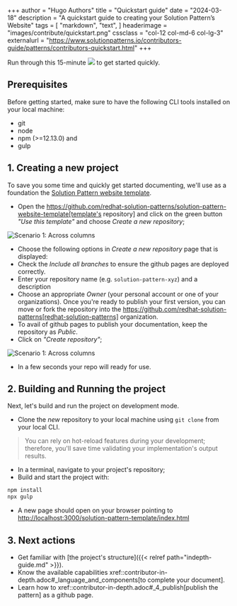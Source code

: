 +++
author = "Hugo Authors"
title = "Quickstart guide"
date = "2024-03-18"
description = "A quickstart guide to creating your Solution Pattern’s Website"
tags = [
    "markdown",
    "text",
]
headerimage = "images/contribute/quickstart.png"
cssclass = "col-12 col-md-6 col-lg-3"
externalurl = "https://www.solutionpatterns.io/contributors-guide/patterns/contributors-quickstart.html"
+++


Run through this 15-minute ![](image::/images/apim/image::/images/imagesection[].png) to get started quickly. 

<!--more-->

## Prerequisites

Before getting started, make sure to have the following CLI tools installed on your local machine: 
* git
* node
* npm (>=12.13.0) and 
* gulp

## 1. Creating a new project 

To save you some time and quickly get started documenting, we'll use as a foundation the [Solution Pattern website template](https://github.com/redhat-solution-patterns/solution-pattern-website-template). 

* Open the https://github.com/redhat-solution-patterns/solution-pattern-website-template[template's repository] and click on the green button *"Use this template"* and choose *Create a new repository*; 

![Scenario 1: Across columns](/create-repo-button.png)



* Choose the following options in *Create a new repository* page that is displayed:
* Check the *Include all branches* to ensure the github pages are deployed correctly.
* Enter your repository name (e.g. `solution-pattern-xyz`) and a description
* Choose an appropriate *Owner* (your personal account or one of your organizations). Once you're ready to publish your first version, you can move or fork the repository into the https://github.com/redhat-solution-patterns[redhat-solution-patterns] organization. 
* To avail of github pages to publish your documentation, keep the repository as *Public*.
* Click on *"Create repository"*;

![Scenario 1: Across columns](create-new-repo-page.png)

* In a few seconds your repo will ready for use. 

## 2. Building and Running the project

Next, let's build and run the project on development mode. 

* Clone the *new* repository to your local machine using `git clone` from your local CLI.

> You can rely on hot-reload features during your development; therefore, you'll save time validating your implementation's output results.


* In a terminal, navigate to your project's repository;
* Build and start the project with:

```html
npm install
npx gulp
```


* A new page should open on your browser pointing to [http://localhost:3000/solution-pattern-template/index.html](http://localhost:3000/solution-pattern-template/index.html)


## 3. Next actions

* Get familiar with  [the project's structure]({{< relref path="indepth-guide.md" >}}).
* Know the available capabilities xref::contributor-in-depth.adoc#_language_and_components[to complete your document].
* Learn how to xref::contributor-in-depth.adoc#_4_publish[publish the pattern] as a github page.
